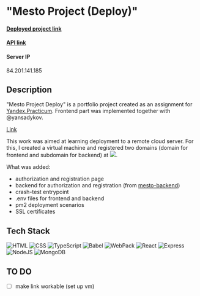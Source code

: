 # "Mesto Project (Deploy)" #

#### [Deployed project link](https://mestoproject.students.nomoredomains.work/)
#### [API link](https://api.mestoproject.students.nomoredomains.work/)
#### **Server IP** 
84.201.141.185


## Description 
"Mesto Project Deploy" is a portfolio project created as an assignment for [Yandex.Practicum](https://practicum.yandex.com/web/ "Web Development Program"). Frontend part was implemented together with @yansadykov.

[Link](https://github.com/daryamakavchik/mesto-project-pair)

This work was aimed at learning deployment to a remote cloud server. For this, I created a virtual machine and registered two domains (domain for frontend and subdomain for backend) at ![](domains.nomoreparties.site). 

What was added:
* authorization and registration page
* backend for authorization and registration (from [mesto-backend](https://github.com/daryamakavchik/mesto-project-backend))
* crash-test entrypoint
* .env files for frontend and backend
* pm2 deployment scenarios 
* SSL certificates


## Tech Stack
![HTML](https://img.shields.io/badge/html5-%23E34F26.svg?style=for-the-badge&logo=html5&logoColor=white)
![CSS](https://img.shields.io/badge/css3-%231572B6.svg?style=for-the-badge&logo=css3&logoColor=white)
![TypeScript](https://img.shields.io/badge/TypeScript-007ACC?style=for-the-badge&logo=typescript&logoColor=white)
![Babel](https://img.shields.io/badge/Babel-F9DC3E?style=for-the-badge&logo=babel&logoColor=white)
![WebPack](https://img.shields.io/badge/Webpack-8DD6F9?style=for-the-badge&logo=Webpack&logoColor=white)
![React](https://img.shields.io/badge/React-20232A?style=for-the-badge&logo=react&logoColor=61DAFB)
![Express](https://img.shields.io/badge/Express.js-000000?style=for-the-badge&logo=express&logoColor=white)
![NodeJS](https://img.shields.io/badge/Node.js-339933?style=for-the-badge&logo=nodedotjs&logoColor=white)
![MongoDB](https://img.shields.io/badge/MongoDB-4EA94B?style=for-the-badge&logo=mongodb&logoColor=white)

## TO DO
- [ ] make link workable (set up vm)
